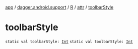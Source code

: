 [app](../../../index.md) / [dagger.android.support](../../index.md) / [R](../index.md) / [attr](index.md) / [toolbarStyle](./toolbar-style.md)

# toolbarStyle

`static val toolbarStyle: `[`Int`](https://kotlinlang.org/api/latest/jvm/stdlib/kotlin/-int/index.html)
`static val toolbarStyle: `[`Int`](https://kotlinlang.org/api/latest/jvm/stdlib/kotlin/-int/index.html)